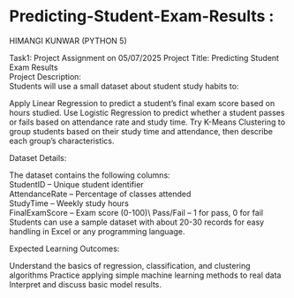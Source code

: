 # Predicting-Student-Exam-Results :
 HIMANGI KUNWAR (PYTHON 5)

Task1: Project Assignment on 05/07/2025
Project Title: Predicting Student Exam Results\
Project Description:\
Students will use a small dataset about student study habits to:

Apply Linear Regression to predict a student’s final exam score based on hours studied. Use Logistic Regression to predict whether a student passes or fails based on attendance rate and study time. Try K-Means Clustering to group students based on their study time and attendance, then describe each group’s characteristics.

Dataset Details:

The dataset contains the following columns:\
StudentID – Unique student identifier \
AttendanceRate – Percentage of classes attended \
StudyTime – Weekly study hours \
FinalExamScore – Exam score (0-100)\ 
Pass/Fail – 1 for pass, 0 for fail \
Students can use a sample dataset with about 20-30 records for easy handling in Excel or any programming language.

Expected Learning Outcomes:

Understand the basics of regression, classification, and clustering algorithms Practice applying simple machine learning methods to real data Interpret and discuss basic model results.
